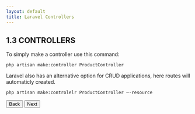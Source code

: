 ```yaml
---
layout: default
title: Laravel Controllers
---
```


<h2>1.3 CONTROLLERS</h2>

<p>To simply make a controller use this command:</p>
<div class="codesnippet-wrapper">
  <div class="line-numbers">
</div>
<pre class="codesnippet"><code>php artisan make:controller ProductController</code></pre></div>

<p>Laravel also has an alternative option for CRUD applications, here routes will automaticly created.</p>
<div class="codesnippet-wrapper">
  <div class="line-numbers">
</div>
<pre class="codesnippet"><code>php artisan make:controlelr ProductController –-resource</code></pre></div>

<a href="/views/laravel/models"><button>Back</button></a>
<a href="/views/laravel/seeders"><button>Next</button></a>
